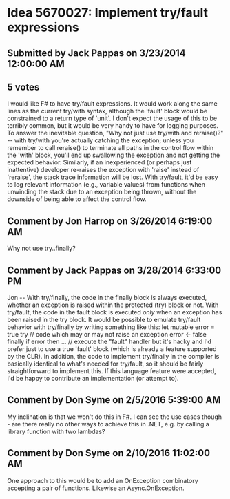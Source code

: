 # Idea 5670027: Implement try/fault expressions

## Submitted by Jack Pappas on 3/23/2014 12:00:00 AM

## 5 votes

I would like F# to have try/fault expressions. It would work along the same lines as the current try/with syntax, although the 'fault' block would be constrained to a return type of 'unit'. I don't expect the usage of this to be terribly common, but it would be very handy to have for logging purposes.
To answer the inevitable question, "Why not just use try/with and reraise()?" -- with try/with you're actually catching the exception; unless you remember to call reraise() to terminate all paths in the control flow within the 'with' block, you'll end up swallowing the exception and not getting the expected behavior. Similarly, if an inexperienced (or perhaps just inattentive) developer re-raises the exception with 'raise' instead of 'reraise', the stack trace information will be lost.
With try/fault, it'd be easy to log relevant information (e.g., variable values) from functions when unwinding the stack due to an exception being thrown, without the downside of being able to affect the control flow.


## Comment by Jon Harrop on 3/26/2014 6:19:00 AM

Why not use try..finally?

## Comment by Jack Pappas on 3/28/2014 6:33:00 PM

Jon -- With try/finally, the code in the finally block is always executed, whether an exception is raised within the protected (try) block or not. With try/fault, the code in the fault block is executed *only* when an exception has been raised in the try block.
It would be possible to emulate try/fault behavior with try/finally by writing something like this:
let mutable error = true
try
// code which may or may not raise an exception
error <- false
finally
if error then ... // execute the "fault" handler
but it's hacky and I'd prefer just to use a true 'fault' block (which is already a feature supported by the CLR). In addition, the code to implement try/finally in the compiler is basically identical to what's needed for try/fault, so it should be fairly straightforward to implement this. If this language feature were accepted, I'd be happy to contribute an implementation (or attempt to).

## Comment by Don Syme on 2/5/2016 5:39:00 AM

My inclination is that we won't do this in F#. I can see the use cases though - are there really no other ways to achieve this in .NET, e.g. by calling a library function with two lambdas?

## Comment by Don Syme on 2/10/2016 11:02:00 AM

One approach to this would be to add an OnException combinatory accepting a pair of functions. Likewise an Async.OnException.
